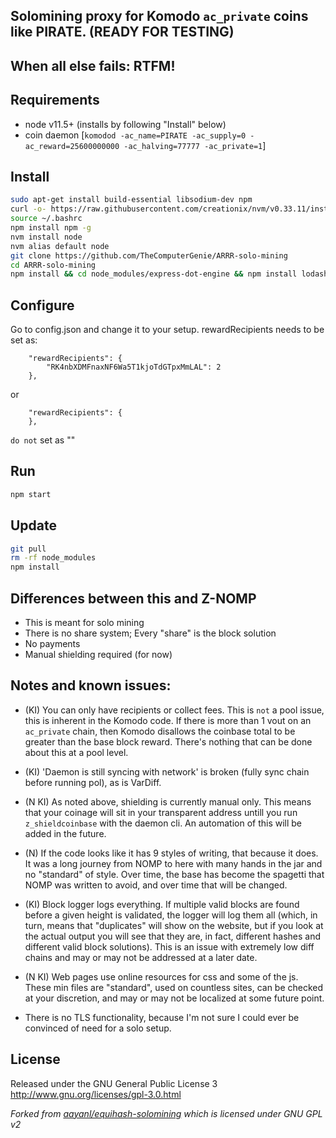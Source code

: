 ## Solomining proxy for Komodo `ac_private` coins like PIRATE. (READY FOR TESTING)

## When all else fails: RTFM!

Requirements
------------
* node v11.5+ (installs by following "Install" below)
* coin daemon [`komodod -ac_name=PIRATE -ac_supply=0 -ac_reward=25600000000 -ac_halving=77777 -ac_private=1`]

Install
-------------

```bash
sudo apt-get install build-essential libsodium-dev npm
curl -o- https://raw.githubusercontent.com/creationix/nvm/v0.33.11/install.sh | bash
source ~/.bashrc
npm install npm -g
nvm install node
nvm alias default node
git clone https://github.com/TheComputerGenie/ARRR-solo-mining
cd ARRR-solo-mining
npm install && cd node_modules/express-dot-engine && npm install lodash@4.17.11 && cd ../..
```

Configure
-------------
Go to config.json and change it to your setup.
rewardRecipients needs to be set as:
```
    "rewardRecipients": {
        "RK4nbXDMFnaxNF6Wa5T1kjoTdGTpxMmLAL": 2
    },
```
or
```
    "rewardRecipients": {
    },
```
`do not` set as ""

Run
------------
```bash
npm start
```

Update
------------- 
```bash
git pull
rm -rf node_modules
npm install
```

Differences between this and Z-NOMP
------------
* This is meant for solo mining
* There is no share system; Every "share" is the block solution
* No payments
* Manual shielding required (for now)

Notes and known issues:
------------
* (KI) You can only have recipients or collect fees. This is `not` a pool issue, this is inherent in the Komodo code.
If there is more than 1 vout on an `ac_private` chain, then Komodo disallows the coinbase total to be greater than the
base block reward. There's nothing that can be done about this at a pool level.

* (KI) 'Daemon is still syncing with network' is broken (fully sync chain before running pol), as is VarDiff.

* (N KI) As noted above, shielding is currently manual only. This means that your coinage will sit in your transparent
address untill you run `z_shieldcoinbase` with the daemon cli. An automation of this will be added in the future.

* (N) If the code looks like it has 9 styles of writing, that because it does. It was a long journey from NOMP to here with
many hands in the jar and no "standard" of style. Over time, the base has become the spagetti that NOMP was written to
avoid, and over time that will be changed.

* (KI) Block logger logs everything. If multiple valid blocks are found before a given height is validated, the logger will
 log them all (which, in turn, means that "duplicates" will show on the website, but if you look at the actual output
 you will see that they are, in fact, different hashes and different valid block solutions). This is an issue with
 extremely low diff chains and may or may not be addressed at a later date.

* (N KI) Web pages use online resources for css and some of the js. These min files are "standard", used on countless sites, 
can be checked at your discretion, and may or may not be localized at some future point.

* There is no TLS functionality, because I'm not sure I could ever be convinced of need for a solo setup.

License
-------
Released under the GNU General Public License 3
http://www.gnu.org/licenses/gpl-3.0.html

_Forked from [aayanl/equihash-solomining](https://github.com/aayanl/equihash-solomining) which is licensed under GNU GPL v2_
